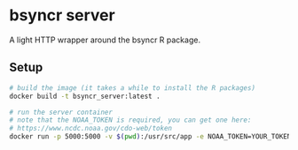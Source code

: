 # bsyncr server
A light HTTP wrapper around the bsyncr R package.

## Setup
```bash
# build the image (it takes a while to install the R packages)
docker build -t bsyncr_server:latest .

# run the server container
# note that the NOAA_TOKEN is required, you can get one here:
# https://www.ncdc.noaa.gov/cdo-web/token
docker run -p 5000:5000 -v $(pwd):/usr/src/app -e NOAA_TOKEN=YOUR_TOKEN_HERE bsyncr_server:latest
```
